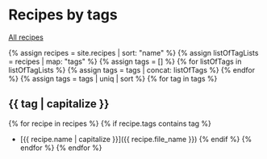 # Recipes by tags
[All recipes](index.html)

{% assign recipes = site.recipes | sort: "name" %}
{% assign listOfTagLists = recipes | map: "tags" %}
{% assign tags = [] %}
{% for listOfTags in listOfTagLists %}
    {% assign tags = tags | concat: listOfTags %}
{% endfor %}
{% assign tags = tags | uniq | sort %}
{% for tag in tags %}
## {{ tag | capitalize }}
{% for recipe in recipes %}
  {% if recipe.tags contains tag %}
  * [{{ recipe.name | capitalize }}]({{ recipe.file_name }})
  {% endif %}
{% endfor %}
{% endfor %}
